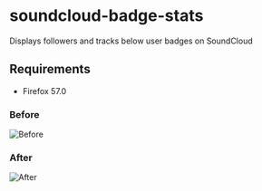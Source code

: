 # soundcloud-badge-stats

Displays followers and tracks below user badges on SoundCloud

## Requirements

- Firefox 57.0

### Before

![Before][before]

### After

![After][after]

[before]: https://i.imgur.com/YHJTCON.png
[after]: https://i.imgur.com/NqIatqm.png
